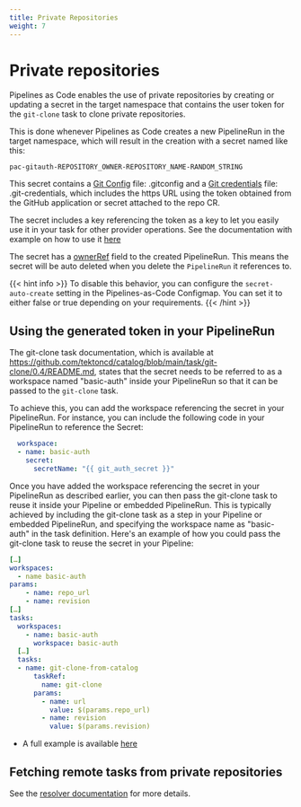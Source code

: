 ```yaml
---
title: Private Repositories
weight: 7
---
```

# Private repositories

Pipelines as Code enables the use of private repositories by creating or
updating a secret in the target namespace that contains the user token for the
`git-clone` task to clone private repositories.

This is done whenever Pipelines as Code creates a new PipelineRun in the target
namespace, which will result in the creation with a secret named like this:

`pac-gitauth-REPOSITORY_OWNER-REPOSITORY_NAME-RANDOM_STRING`

This secret contains a [Git Config](https://git-scm.com/docs/git-config) file:
.gitconfig and a [Git credentials](https://git-scm.com/docs/gitcredentials)
file: .git-credentials, which includes the https URL using the token obtained
from the GitHub application or secret attached to the repo CR.

The secret includes a key referencing the token as a key to let you easily use it in your task for
other provider operations. See the documentation with example on how to use it
[here](../authoringprs/#using-the-temporary-github-app-token-for-github-api-operations)

The secret has a
[ownerRef](https://kubernetes.io/docs/concepts/overview/working-with-objects/owners-dependents/)
field to the created PipelineRun. This means the secret will be auto deleted
when you delete the `PipelineRun` it references to.

{{< hint info >}}
To disable this behavior, you can configure the `secret-auto-create` setting in
the Pipelines-as-Code Configmap. You can set it to either false or true
depending on your requirements.
{{< /hint >}}

## Using the generated token in your PipelineRun

The git-clone task documentation, which is available at
<https://github.com/tektoncd/catalog/blob/main/task/git-clone/0.4/README.md>,
states that the secret needs to be referred to as a workspace named
"basic-auth" inside your PipelineRun so that it can be passed to
the `git-clone` task.

To achieve this, you can add the workspace referencing the secret in your
PipelineRun. For instance, you can include the following code in your
PipelineRun to reference the Secret:

```yaml
  workspace:
  - name: basic-auth
    secret:
      secretName: "{{ git_auth_secret }}"
```

Once you have added the workspace referencing the secret in your PipelineRun as
described earlier, you can then pass the git-clone task to reuse it inside your
Pipeline or embedded PipelineRun. This is typically achieved by including the
git-clone task as a step in your Pipeline or embedded PipelineRun, and
specifying the workspace name as "basic-auth" in the task definition. Here's an
example of how you could pass the git-clone task to reuse the secret in your
Pipeline:

```yaml
[…]
workspaces:
  - name basic-auth
params:
    - name: repo_url
    - name: revision
[…]
tasks:
  workspaces:
    - name: basic-auth
      workspace: basic-auth
  […]
  tasks:
  - name: git-clone-from-catalog
      taskRef:
        name: git-clone
      params:
        - name: url
          value: $(params.repo_url)
        - name: revision
          value: $(params.revision)
```

- A full example is available
  [here](https://github.com/openshift-pipelines/pipelines-as-code/blob/main/test/testdata/pipelinerun_git_clone_private.yaml)

## Fetching remote tasks from private repositories

See the [resolver documentation](../resolver/#remote-http-url-from-a-private-github-repository) for more details.
